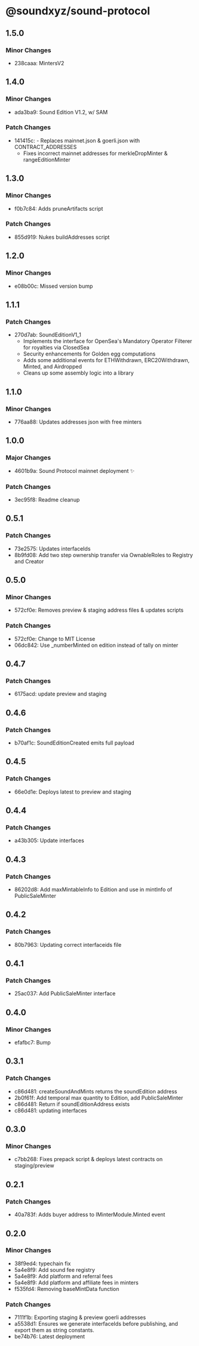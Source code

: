 # @soundxyz/sound-protocol

## 1.5.0

### Minor Changes

-   238caaa: MintersV2

## 1.4.0

### Minor Changes

-   ada3ba9: Sound Edition V1.2, w/ SAM

### Patch Changes

-   141415c: - Replaces mainnet.json & goerli.json with CONTRACT_ADDRESSES
    -   Fixes incorrect mainnet addresses for merkleDropMinter & rangeEditionMinter

## 1.3.0

### Minor Changes

-   f0b7c84: Adds pruneArtifacts script

### Patch Changes

-   855d919: Nukes buildAddresses script

## 1.2.0

### Minor Changes

-   e08b00c: Missed version bump

## 1.1.1

### Patch Changes

-   270d7ab: SoundEditionV1_1
    -   Implements the interface for OpenSea's Mandatory Operator Filterer for royalties via ClosedSea
    -   Security enhancements for Golden egg computations
    -   Adds some additional events for ETHWithdrawn, ERC20Withdrawn, Minted, and Airdropped
    -   Cleans up some assembly logic into a library

## 1.1.0

### Minor Changes

-   776aa88: Updates addresses json with free minters

## 1.0.0

### Major Changes

-   4601b9a: Sound Protocol mainnet deployment ✨

### Patch Changes

-   3ec95f8: Readme cleanup

## 0.5.1

### Patch Changes

-   73e2575: Updates interfaceIds
-   8b9fd08: Add two step ownership transfer via OwnableRoles to Registry and Creator

## 0.5.0

### Minor Changes

-   572cf0e: Removes preview & staging address files & updates scripts

### Patch Changes

-   572cf0e: Change to MIT License
-   06dc842: Use \_numberMinted on edition instead of tally on minter

## 0.4.7

### Patch Changes

-   6175acd: update preview and staging

## 0.4.6

### Patch Changes

-   b70af1c: SoundEditionCreated emits full payload

## 0.4.5

### Patch Changes

-   66e0d1e: Deploys latest to preview and staging

## 0.4.4

### Patch Changes

-   a43b305: Update interfaces

## 0.4.3

### Patch Changes

-   86202d8: Add maxMintableInfo to Edition and use in mintInfo of PublicSaleMinter

## 0.4.2

### Patch Changes

-   80b7963: Updating correct interfaceids file

## 0.4.1

### Patch Changes

-   25ac037: Add PublicSaleMinter interface

## 0.4.0

### Minor Changes

-   efafbc7: Bump

## 0.3.1

### Patch Changes

-   c86d481: createSoundAndMints returns the soundEdition address
-   2b0f61f: Add temporal max quantity to Edition, add PublicSaleMinter
-   c86d481: Return if soundEditionAddress exists
-   c86d481: updating interfaces

## 0.3.0

### Minor Changes

-   c7bb268: Fixes prepack script & deploys latest contracts on staging/preview

## 0.2.1

### Patch Changes

-   40a783f: Adds buyer address to IMinterModule.Minted event

## 0.2.0

### Minor Changes

-   38f9ed4: typechain fix
-   5a4e8f9: Add sound fee registry
-   5a4e8f9: Add platform and referral fees
-   5a4e8f9: Add platform and affiliate fees in minters
-   f535fd4: Removing baseMintData function

### Patch Changes

-   7111f1b: Exporting staging & preview goerli addresses
-   a5538d1: Ensures we generate interfaceIds before publishing, and export them as string constants.
-   be74b76: Latest deployment
